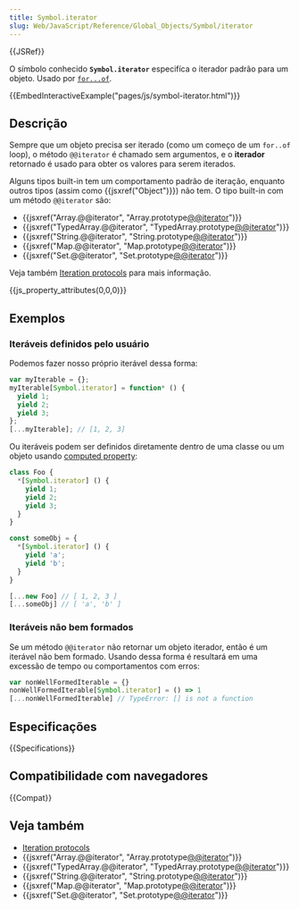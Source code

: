 ```yaml
---
title: Symbol.iterator
slug: Web/JavaScript/Reference/Global_Objects/Symbol/iterator
---
```


{{JSRef}}

O símbolo conhecido **`Symbol.iterator`** especifíca o iterador padrão para um objeto. Usado por [`for...of`](/pt-BR/docs/Web/JavaScript/Reference/Statements/for...of).

{{EmbedInteractiveExample("pages/js/symbol-iterator.html")}}

## Descrição

Sempre que um objeto precisa ser iterado (como um começo de um `for..of` loop), o método `@@iterator` é chamado sem argumentos, e o **iterador** retornado é usado para obter os valores para serem iterados.

Alguns tipos built-in tem um comportamento padrão de iteração, enquanto outros tipos (assim como {{jsxref("Object")}}) não tem. O tipo built-in com um método `@@iterator` são:

- {{jsxref("Array.@@iterator", "Array.prototype[@@iterator]()")}}
- {{jsxref("TypedArray.@@iterator", "TypedArray.prototype[@@iterator]()")}}
- {{jsxref("String.@@iterator", "String.prototype[@@iterator]()")}}
- {{jsxref("Map.@@iterator", "Map.prototype[@@iterator]()")}}
- {{jsxref("Set.@@iterator", "Set.prototype[@@iterator]()")}}

Veja também [Iteration protocols](/pt-BR/docs/Web/JavaScript/Reference/Iteration_protocols) para mais informação.

{{js_property_attributes(0,0,0)}}

## Exemplos

### Iteráveis definidos pelo usuário

Podemos fazer nosso próprio iterável dessa forma:

```js
var myIterable = {};
myIterable[Symbol.iterator] = function* () {
  yield 1;
  yield 2;
  yield 3;
};
[...myIterable]; // [1, 2, 3]
```

Ou iteráveis podem ser definidos diretamente dentro de uma classe ou um objeto usando [computed property](/pt-BR/docs/Web/JavaScript/Reference/Operators/Object_initializer#Computed_property_names):

```js
class Foo {
  *[Symbol.iterator] () {
    yield 1;
    yield 2;
    yield 3;
  }
}

const someObj = {
  *[Symbol.iterator] () {
    yield 'a';
    yield 'b';
  }
}

[...new Foo] // [ 1, 2, 3 ]
[...someObj] // [ 'a', 'b' ]
```

### Iteráveis não bem formados

Se um método `@@iterator` não retornar um objeto iterador, então é um iterável não bem formado. Usando dessa forma é resultará em uma excessão de tempo ou comportamentos com erros:

```js
var nonWellFormedIterable = {}
nonWellFormedIterable[Symbol.iterator] = () => 1
[...nonWellFormedIterable] // TypeError: [] is not a function
```

## Especificações

{{Specifications}}

## Compatibilidade com navegadores

{{Compat}}

## Veja também

- [Iteration protocols](/pt-BR/docs/Web/JavaScript/Reference/Iteration_protocols)
- {{jsxref("Array.@@iterator", "Array.prototype[@@iterator]()")}}
- {{jsxref("TypedArray.@@iterator", "TypedArray.prototype[@@iterator]()")}}
- {{jsxref("String.@@iterator", "String.prototype[@@iterator]()")}}
- {{jsxref("Map.@@iterator", "Map.prototype[@@iterator]()")}}
- {{jsxref("Set.@@iterator", "Set.prototype[@@iterator]()")}}
